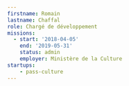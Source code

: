 ```yaml
---
firstname: Romain
lastname: Chaffal
role: Chargé de développement
missions:
  - start: '2018-04-05'
    end: '2019-05-31'
    status: admin
    employer: Ministère de la Culture
startups:
    - pass-culture
---
```

